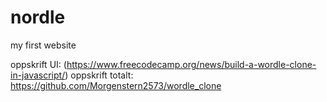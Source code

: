 # nordle
my first website


oppskrift UI: 
(https://www.freecodecamp.org/news/build-a-wordle-clone-in-javascript/)
oppskrift totalt: https://github.com/Morgenstern2573/wordle_clone
